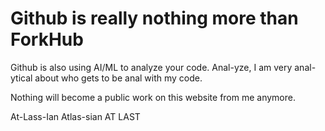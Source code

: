 # Github is really nothing more than ForkHub

Github is also using AI/ML to analyze your code.
Anal-yze, I am very anal-ytical about who gets to be anal with my code.

Nothing will become a public work on this website from me anymore.

At-Lass-Ian
Atlas-sian
AT LAST
